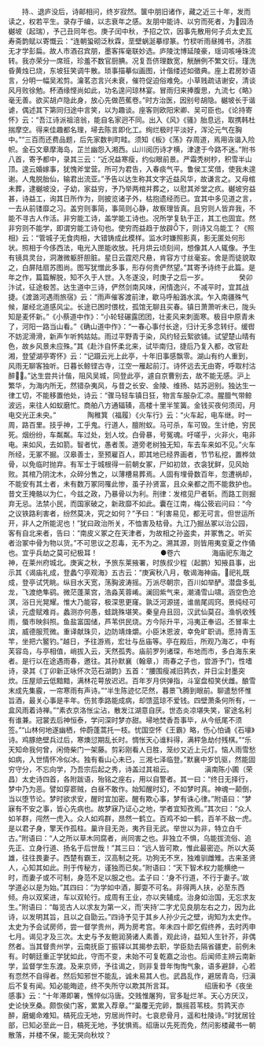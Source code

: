 <!-- { "loadSidebar": true } -->
　　持、退庐没后，诗邮相问，终岁寂然。箧中朋旧诸作，藏之近三十年，发而读之，权若平生。录存于编，以志衰年之感。友朋中能诗、以穷而死者，为园汤樾坡（起瑞），予己丑同年也。庚子闰中秋，予招之饮，因事先散用何子贞太史瓦寿斋韵赋以寄慨云：“连朝蛩砌泛秋霖，垩壁蜗涎摹缪篆。竹棂听雨昼摊书，济胜无才学彭扁。故人市酒召宾朋，墨客挥毫联妙选。庐陵沈博延陵豪，瑶词咳唾珠流转。我亦荣分一席班，珍羞不数官厨腆。况复吾侪理数宽，觥酬例不繁文衍。瑾洗昏黄烛已烧，东坡狂笑调牛散。琐事描摹似画图，计偕缕述如徵典。座上君房妙语言，分明一幅吴淞剪。瀹茗恣言兴未衰，催符促迫俗难免。小草贱疏诘谢安，清谈风月败徐勉。杯酒缘悭尚如此，功名遑问琼林宴。冒雨归来捧腹思，九流七《略》毫无善。欲买胡卢隐此身，放心先做芭蕉卷。”时方治医，因别号胡隐。樾坡长于谐谑，偶述其下第同归途中言笑，以为趣谈。座客则欧阳宋卿、吴可臣也。《论持寄怀》云：“吾江诗派祖涪翁，能自名家迥不同。出入《风》《骚》胎息远，取携韩杜揣摩空。得来佳趣都名理，埽去陈言即化工。绚烂极时平淡好，浑沦元气在胸中。”“三百而还费品题，后先家数判町畦。须知《板》《荡》存周道，焉用诙谐入险帜。金石文章摩海岛，芷兰幽怨入湘西。山川阅历诗才横，津逮于今路不迷。”附书八首，寄予都中，录其三云：“近况益寒瘦，约似眼前景。严霜秃树杪，积雪半山顶。遑云婚嫁事，犹愧斧堂营。所可为君告，入春痰气平。鲁侯工奖借，使我未遑谢。人鬼脱胎仙，输君出流亚。”予告以达生称其文字近益风华，故谦言之。又母棺未葬，逮樾坡没，子幼，家益穷，予乃举两棺并葬之，以慰其斧堂之疚。樾坡穷益甚，诗益工，询其日所作为，则披览诸子外，枯抱遗经而已。宜其中多见道之言，一去从前镂靡之习。盖穷则事简，事简则心静，故察理皆真。且穷则人皆弃我，不能不寻古人作活。非穷能工诗，盖学能工诗也。况所学复轨于正，其工也固宜。然非穷则不能学，即谓穷能工诗句也。使穷而益趋于放辟下，则诗又乌能工？《照相》云：“管城子无食肉相，大错铸成此模样。监水时嫌照影真，影无匿处何形状。照相于今侈西法，电光入匣能收放。托月烘云顷刻间，想像其人人辄像。予生有镜具灵台，洞澈微躯肝胆脏。星日云霆咫尺悬，肯容方寸丝毫妄。舍是而徒貌取之，白屏陆扇苏图尚。图写犹憎此多事，形存何贵俨然望。”其寄予诗终于此篇。是年之作，篇篇解脱，知不久于人世。入冬遂没，时庚子之后一岁。
　　
　　癸卯汴试，征途极苦。达生道中三诗，俨然剑南风味，闲情逸兴，不减平时，宜其战捷。《渡潞河遇雨旅宿》云：“雨声催客渡前津，歇马呼船潞水滨。乍入南疆殊气候，屡经北道感风尘。长途已困时偎枕，孤馆无聊且买春。镇日萧萧听未已，陇头知是麦怀新。”《小蔡道中作》：“小轮轻碾露团团，壮麦风来刺面寒。极目中原青未了，河阳一路当山看。”《确山道中作》：“一春心事付长途，归计无多念转纡。缓辔不妨泥滑滑，新声乍听鹁姑姑。雨过平野青于染，风约轻云絮欲铺。试望楚山晴有色，故乡风景未应殊。”其《赴汴自怀柔北来，试毕南归，捷后乃复入都，改官赴湘，登望湖亭寄怀》云：“记蹑云光上此亭，十年旧事感飘零。湖山有约人重到，风雨无聊客独听。日暮长鲸铿古寺，江空一雁起前汀。诗怀远去无由寄，呼取村沽醉。”达生尝共计偕，阻风吴城，同登此亭，遽自京曹别去，故不能无感。沪上繁华，为海内所无，然错杂夷风，与昔之长安、金陵、维扬、姑苏迥别。独达生一律工切，不能移置他处，诗云：“骤马轻车镇日狂，物言车服杂汇凉。腥膻气带鲸波远，来往人如蚁磨忙。商舶八方通辐辏，高楼十里半笙簧。金钱买夜何须闰，月电交光正未央。”
　　
　　陶稚箕（福履）《火车行》云：“火车起，电车继。时一周，路百里。技乎神，工乎鬼。行道人，膻附蚁。马可杀，车可毁。生计绝，穷民死。烟纷纷，车粼粼。车过处，划人坟。白骨暴，号冤魂。吁嗟乎，火非火，电非电。来如风，去如箭。智者忧，愚者羡。道旁老树独无知，车去车来如不见。”火车所经，无冢不掘。汉皋善士，至预雇百人，即其地已经界画者，节节私挖，置桦敛骨，以免临时抛弃。有军士于城根得一前朝女冢，尸如初敛，衣衾犹鲜，见风始败。其棺乃阴沈木，众碎分售之，以薄槽易葬焉。人固有埋骨数百年，忽遭祸却，不能安有其土者，未有数万冢同罹此惨，虽子孙贤富，且众亲都之而不能救护也。昔文王掩骼以为仁，今兹之政，乃暴骨以为利。刑律：发棺见尸者斩。而路工则掘弃无忌。法禁小民，而国家破之，新政靡不如此。囊在江南，梅公筱岩问曰：“今之议铁路利害者，纷然莫决，究之如何？”予曰：“利害易见，都无可言。但世运所开，非人之所能泥也！”犹曰政治所关，不恤害及枯骨。九江乃掘丛冢以治公园，客有自北来者，告曰：“南皮义冢之在天津者，为故相之孙盗卖，并冢售之。听买者治冢中骨为物以货。”不可思议之忍毒，无不为之。溯其源，则皆用夷变夏之作俑也。宜乎兵劫之莫可纪极耳！
　　
　　
　　
　　●卷六
　　
　　海庙祀东海之神，在莱州府城北。庚寅之秋，予旅东莱掖署，时族叔少程（起鹏）知掖县事，出示其《谒庙礼成，登蠡勺亭观海》五古云：“庚寅秋八月，敬谒海神庙。祀礼既成，登亭试凭眺。纵目水天宽，荡胸波涛摇。万派尽朝宗，百川如举酽。潜盘多虬龙，飞渡绝隼鹞。微茫蓬莱宫，浩淼芙蓉崤。澜回紫气来，潮涌雪山啸。涵空色沧溟，浴日光晃耀。惟大乃能容，极深思更窿。孰泛河源搓，谁凿尾闾窍。景纯经可读，元虚赋难肖。蠡测亦何愚，蛙跳殊堪笑。秦皇舟且回，汉武仙莫召。渔帆收残雨，蜃市映斜照。鱼盐富国储，芦苇供民烧。方今际升平，冯夷正奉诏。丕冒率土滨，威德服荒微。重译献珠贝，边防靖烽爝。小臣沐恩波，幸免旷职诮。愿持青玉竿，坐把六鳘钓。”越日，予往游焉，宏壮与岳庙等。亭在殿后，所观乃海ㄛ，中有芙容岛，与亭相值，峭拔入云，天然孤秀。庙前罗列诸琛，布地而市，多白海东来者。是行以在途遇雨春，邀往。其孙默襄（翰章，）雨春之子也，尝游予门，性嗜诗，录其《丁卯新正咏怀次范石湖韵》五首：“腰围瘦减旧鹑衣，并日尘封墨突炊。压屋顽云低黯黯，满林花萼放迟迟。百年岁月供弹指，斗室盘桓笑伏雌。酿雪末成先集霰，一帘寒雨有声诗。”“半生陈迹忆茫然，暮景飞腾到眼前。聊遣愁怀惟旨酒，最关心事是丰年。伤贫季路能成病，却馈蓝琼不爱钱。四壁萧条何所有，一盒风雨着诗禅。”“素衣京洛怅尘沾，散发江湖意自厌。世态炎凉堪失笑，宦途名利有谁兼。冠裳去后神恒泰，学问深时梦亦甜。埽地焚香吾事毕，从今纸尾不须签。”“山林何地遂幽栖，仲蔚蓬蒿托一枝。忧国空怀《王霸》略，伤心怕诵《石壕》诗。鸡豚绝壁兵过后，寒燠愆期乱长时。惆怅天心谁料得，满枰急劫付残棋。”“乐天知命我何曾，闲倚柴门一架藤。剪彩刚看人日胜，笼纱又近上元灯。恼人雨雪愁如病，入世情怀冷似冰。独有看山心未已，三湘七泽临登。”默襄中岁饥驱，然能固穷守分，不忘向学，乃吾宗后起之秀，诗盖过其祖云。
　　
　　滇南陈小圃（荣昌）太史诗四首，各附跋语，殆铭之座右，用以自警者。其一曰：“终日无择行，梦中乃为恶。譬如穿窬贼，白昼不敢作。始知醒时幻，不如梦时真。神魂一颠倒，当以堕节论。梦时欲求安，醒时宜加密。醒有欺心事，梦有诛心律。”附语曰：“梦寐有不安之事，皆心先病也。故梦寐乃证心之地，学者宜知孜焉。”其次曰：“众人如羊群，闯然一虎入。众人如鸡群，昂然一鹤立。百鸡不如一鹤，百羊不敌一虎。是以君子身，擎天作孤柱。巢许目无尧，夷齐目无武。举世以为非，特立白千古。”附语曰：“人之所以草木同腐者，尚同害之也。非独立不惧，乌能拔流俗、追先正、立身行道、扬名于后世哉！”其三曰：“远人皆可欺，惟此最密迩。所以大英雄，往往畏妻子。西楚有霸王，汉高制之死。功狗无不烹，独难驯雌雉。古来圣贤人，心知其如此。刑于传秘方，谨独而已矣。”附语曰：“天下智术权力能横绝一时，而妻子或不可制，身范不足以服之也。孟子曰：‘身不行道，不行于妻子。’故学道必以是为始。”其四曰：“为学如中酒，脚耍不可名。非得两人扶，必至东西倾。舟以双桨进，车以双轮行。成周有王业，亦以夹辅成。治身如治国，无忘求友生。”附语曰：“每览古人以求友为第一义，而‘夹持’二字尤见良朋左右之力，因为此诗，以发明其旨，且以之自勖云。”四诗予见于其乡人孙少元之壁，询知为太史作。太史为予会试房师，尝一督学贵州，两为房考宫。年未四十即乞假终养，去时丙申七月。谒见才及三次。太史与予友鲍润漪诸人素善，观此诗，益知人生针芥，非偶然者。当其督贵州学，云南抚臣丁振铎以其揭参去职，学臣劾去隔省疆吏，前例未有。时朝廷重正学犹如此，守而不变，未始不可复乾嘉之治也。后闻师主辨云南新学，监督学生东渡。及来京师，予往谒之，则非复昔年恂恂气象，语多避辞，心若有恧然不自得者。然后知邪世不能乱，诚未易其人也。武昌乱作，避居青岛，归滇后不复有闻。知必能晦迹，终不失所守以欺其所言耳。
　　
　　绍唐和予《夜坐感事》云：“十年滞即署，憔悴似冯唐。交贱惟屠狗，官多耻烂羊。天心方厌汉，史论快烹桑。颇恢侯门客，累累入荐章。”“巢覆无完卵，飘摇苕苇枝。剪鹑天亦醉，磨蝎命难知。槁死应无地，穷居尚忤时。七哀悲骨月，遥和杜陵诗。”时犹居铨部，已知必至此一日，槁死无地，予犹惧焉。绍唐以先死而免，然问影楼藏书一朝散落，并楼不保，能无哭向秋坟？
　　

